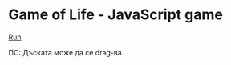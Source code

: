 # Game of Life - JavaScript game
[Run](http://htmlpreview.github.io/?https://github.com/mirko123/game2/blob/master/index.html) 

ПС: Дъската може да се drag-ва
